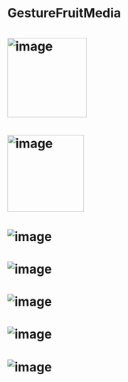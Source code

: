 # GestureFruitMedia
# <img width="178" alt="image" src="https://github.com/user-attachments/assets/79b27f70-54e5-444a-a9b7-450419a5c1d1">
# <img width="172" alt="image" src="https://github.com/user-attachments/assets/8920c8c0-34b9-45b0-a123-3333fae66b86">
# ![image](https://github.com/user-attachments/assets/5f89f324-62d6-4779-a50b-9c306c74e796)
# ![image](https://github.com/user-attachments/assets/4fa0c0ac-5a6d-4c62-ac5e-f6a089bdf531)
# ![image](https://github.com/user-attachments/assets/5ed9c96b-b1e5-4c01-a27e-332e371b8f34)
# ![image](https://github.com/user-attachments/assets/0f0e7a1f-9f72-4ed7-98ff-2f79c49eb6cc)
# ![image](https://github.com/user-attachments/assets/96495b96-7139-4aa5-8fc5-aeead3541dc7)





